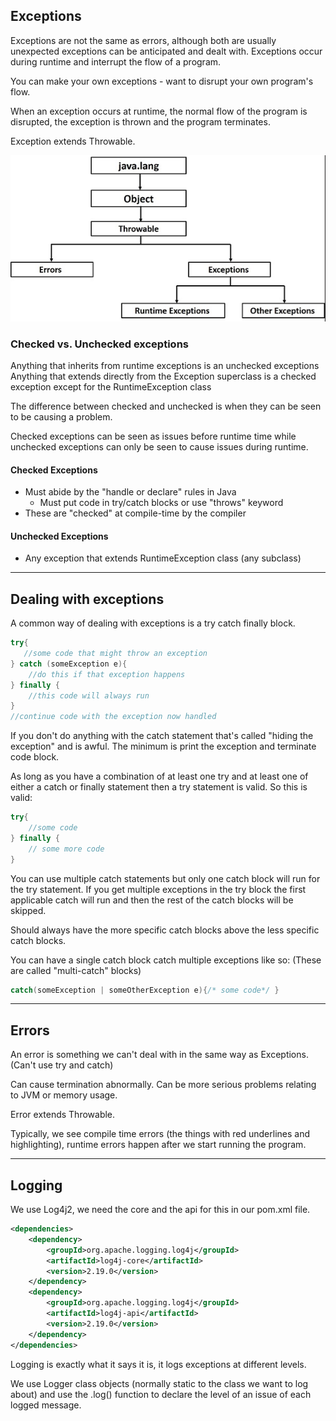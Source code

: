 ## Exceptions

Exceptions are not the same as errors, although both are usually unexpected exceptions can be anticipated and dealt with.
Exceptions occur during runtime and interrupt the flow of a program.

You can make your own exceptions - want to disrupt your own program's flow.

When an exception occurs at runtime, the normal flow of the program is disrupted, the exception is thrown and the program terminates.

Exception extends Throwable.

![img.png](img.png)

### Checked vs. Unchecked exceptions

Anything that inherits from runtime exceptions is an unchecked exceptions
Anything that extends directly from the Exception superclass is a checked exception except for the RuntimeException class

The difference between checked and unchecked is when they can be seen to be causing a problem.

Checked exceptions can be seen as issues before runtime time while unchecked exceptions can only be seen to cause issues during runtime.

#### Checked Exceptions
- Must abide by the "handle or declare" rules in Java
  - Must put code in try/catch blocks or use "throws" keyword
- These are "checked" at compile-time by the compiler
#### Unchecked Exceptions
- Any exception that extends RuntimeException class (any subclass)

---

## Dealing with exceptions

A common way of dealing with exceptions is a try catch finally block.
```java
try{
   //some code that might throw an exception
} catch (someException e){
    //do this if that exception happens
} finally {
    //this code will always run
}
//continue code with the exception now handled
```

If you don't do anything with the catch statement that's called "hiding the exception" and is awful.
The minimum is print the exception and terminate code block.

As long as you have a combination of at least one try and at least one of either a catch or finally statement then a try statement is valid.
So this is valid:
```java
try{
    //some code 
} finally {
    // some more code
}
```

You can use multiple catch statements but only one catch block will run for the try statement.
If you get multiple exceptions in the try block the first applicable catch will run and then the rest of the catch blocks will be skipped.

Should always have the more specific catch blocks above the less specific catch blocks.

You can have a single catch block catch multiple exceptions like so: (These are called "multi-catch" blocks)

```java
catch(someException | someOtherException e){/* some code*/ }
```
---

## Errors

An error is something we can't deal with in the same way as Exceptions.
(Can't use try and catch)

Can cause termination abnormally.
Can be more serious problems relating to JVM or memory usage.

Error extends Throwable.

Typically, we see compile time errors (the things with red underlines and highlighting),
runtime errors happen after we start running the program.

---

## Logging

We use Log4j2, we need the core and the api for this in our pom.xml file.
```xml
<dependencies>
    <dependency>
        <groupId>org.apache.logging.log4j</groupId>
        <artifactId>log4j-core</artifactId>
        <version>2.19.0</version>
    </dependency>
    <dependency>
        <groupId>org.apache.logging.log4j</groupId>
        <artifactId>log4j-api</artifactId>
        <version>2.19.0</version>
    </dependency>
</dependencies>
```

Logging is exactly what it says it is, it logs exceptions at different levels.

We use Logger class objects (normally static to the class we want to log about) and use the .log() function to declare the level of an issue of each logged message. 